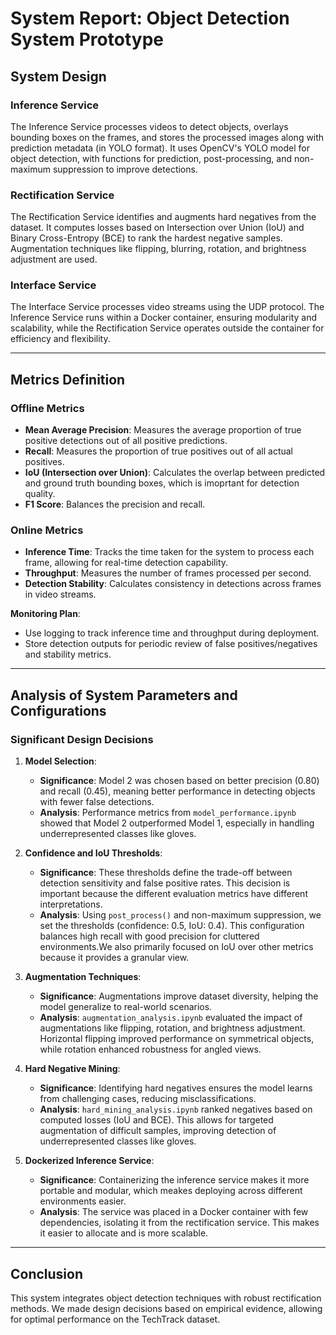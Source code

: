 # System Report: Object Detection System Prototype

## System Design

### Inference Service
The Inference Service processes videos to detect objects, overlays bounding boxes on the frames, and stores the processed images along with prediction metadata (in YOLO format). It uses OpenCV's YOLO model for object detection, with functions for prediction, post-processing, and non-maximum suppression to improve detections.

### Rectification Service
The Rectification Service identifies and augments hard negatives from the dataset. It computes losses based on Intersection over Union (IoU) and Binary Cross-Entropy (BCE) to rank the hardest negative samples. Augmentation techniques like flipping, blurring, rotation, and brightness adjustment are used.

### Interface Service
The Interface Service processes video streams using the UDP protocol. The Inference Service runs within a Docker container, ensuring modularity and scalability, while the Rectification Service operates outside the container for efficiency and flexibility.

---

## Metrics Definition

### Offline Metrics
- **Mean Average Precision**: Measures the average proportion of true positive detections out of all positive predictions.
- **Recall**: Measures the proportion of true positives out of all actual positives.
- **IoU (Intersection over Union)**: Calculates the overlap between predicted and ground truth bounding boxes, which is imoprtant for detection quality.
- **F1 Score**: Balances the precision and recall.

### Online Metrics
- **Inference Time**: Tracks the time taken for the system to process each frame, allowing for real-time detection capability.
- **Throughput**: Measures the number of frames processed per second.
- **Detection Stability**: Calculates consistency in detections across frames in video streams.

**Monitoring Plan**:
- Use logging to track inference time and throughput during deployment.
- Store detection outputs for periodic review of false positives/negatives and stability metrics.

---

## Analysis of System Parameters and Configurations

### Significant Design Decisions
1. **Model Selection**:
   - **Significance**: Model 2 was chosen based on better precision (0.80) and recall (0.45), meaning better performance in detecting objects with fewer false detections.
   - **Analysis**: Performance metrics from `model_performance.ipynb` showed that Model 2 outperformed Model 1, especially in handling underrepresented classes like gloves. 

2. **Confidence and IoU Thresholds**:
   - **Significance**: These thresholds define the trade-off between detection sensitivity and false positive rates. This decision is important because the different evaluation metrics have different interpretations. 
   - **Analysis**: Using `post_process()` and non-maximum suppression, we set the thresholds (confidence: 0.5, IoU: 0.4). This configuration balances high recall with good precision for cluttered environments.We also primarily focused on IoU over other metrics because it provides a granular view.

3. **Augmentation Techniques**:
   - **Significance**: Augmentations improve dataset diversity, helping the model generalize to real-world scenarios.
   - **Analysis**: `augmentation_analysis.ipynb` evaluated the impact of augmentations like flipping, rotation, and brightness adjustment. Horizontal flipping improved performance on symmetrical objects, while rotation enhanced robustness for angled views. 

4. **Hard Negative Mining**:
   - **Significance**: Identifying hard negatives ensures the model learns from challenging cases, reducing misclassifications.
   - **Analysis**: `hard_mining_analysis.ipynb` ranked negatives based on computed losses (IoU and BCE). This allows for targeted augmentation of difficult samples, improving detection of underrepresented classes like gloves.

5. **Dockerized Inference Service**:
   - **Significance**: Containerizing the inference service makes it more portable and modular, which meakes deploying across different environments easier.
   - **Analysis**: The service was placed in a Docker container with few dependencies, isolating it from the rectification service. This makes it easier to allocate and is more scalable.

---

## Conclusion
This system integrates object detection techniques with robust rectification methods. We made design decisions based on empirical evidence, allowing for optimal performance on the TechTrack dataset. 

